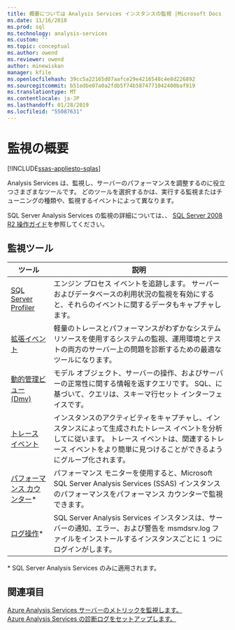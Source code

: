 ```yaml
---
title: 概要については Analysis Services インスタンスの監視 |Microsoft Docs
ms.date: 11/16/2018
ms.prod: sql
ms.technology: analysis-services
ms.custom: ''
ms.topic: conceptual
ms.author: owend
ms.reviewer: owend
author: minewiskan
manager: kfile
ms.openlocfilehash: 39cc5a22165d07aafce29e4216548c4e8d226892
ms.sourcegitcommit: b51edbe07a0a2fdb5f74b5874771042400baf919
ms.translationtype: MT
ms.contentlocale: ja-JP
ms.lasthandoff: 01/28/2019
ms.locfileid: "55087631"
---
```

# <a name="monitoring-overview"></a>監視の概要
[!INCLUDE[ssas-appliesto-sqlas](../../includes/ssas-appliesto-sqlas-all-aas.md)]

Analysis Services は、監視し、サーバーのパフォーマンスを調整するのに役立つさまざまなツールです。 どのツールを選択するかは、実行する監視またはチューニングの種類や、監視するイベントによって異なります。

SQL Server Analysis Services の監視の詳細については、、 [SQL Server 2008 R2 操作ガイド](http://go.microsoft.com/fwlink/?LinkID=225539)を参照してください。  
  
## <a name="monitoring-tools"></a>監視ツール  

|ツール  |説明  |
|---------|---------|
|[SQL Server Profiler](../../analysis-services/instances/use-sql-server-profiler-to-monitor-analysis-services.md)      |   エンジン プロセス イベントを追跡します。 サーバーおよびデータベースの利用状況の監視を有効にすると、それらのイベントに関するデータもキャプチャします。      |
| [拡張イベント](../../analysis-services/instances/monitor-analysis-services-with-sql-server-extended-events.md)     |   軽量のトレースとパフォーマンスがわずかなシステム リソースを使用するシステムの監視、運用環境とテストの両方のサーバー上の問題を診断するための最適なツールになります。       |
| [動的管理ビュー &#40;Dmv&#41;](../../analysis-services/instances/use-dynamic-management-views-dmvs-to-monitor-analysis-services.md)      |   モデル オブジェクト、サーバーの操作、およびサーバーの正常性に関する情報を返すクエリです。 SQL、に基づいて、クエリは、スキーマ行セット インターフェイスです。      |
| [トレース イベント](https://docs.microsoft.com/bi-reference/trace-events/analysis-services-trace-events)     |  インスタンスのアクティビティをキャプチャし、インスタンスによって生成されたトレース イベントを分析してに従います。 トレース イベントは、関連するトレース イベントをより簡単に見つけることができるようにグループ化されます。        |
|   [パフォーマンス カウンター](../../analysis-services/instances/performance-counters-ssas.md)\*    |    パフォーマンス モニターを使用すると、Microsoft SQL Server Analysis Services (SSAS) インスタンスのパフォーマンスをパフォーマンス カウンターで監視できます。     |
|[ログ操作](../../analysis-services/instances/performance-counters-ssas.md)\*|SQL Server Analysis Services インスタンスは、サーバーの通知、エラー、および警告を msmdsrv.log ファイルをインストールするインスタンスごとに 1 つにログインがします。 |

\* SQL Server Analysis Services のみに適用されます。

## <a name="see-also"></a>関連項目

[Azure Analysis Services サーバーのメトリックを監視します。](https://docs.microsoft.com/azure/analysis-services/analysis-services-monitor)   
[Azure Analysis Services の診断ログをセットアップします。](https://docs.microsoft.com/azure/analysis-services/analysis-services-logging)
